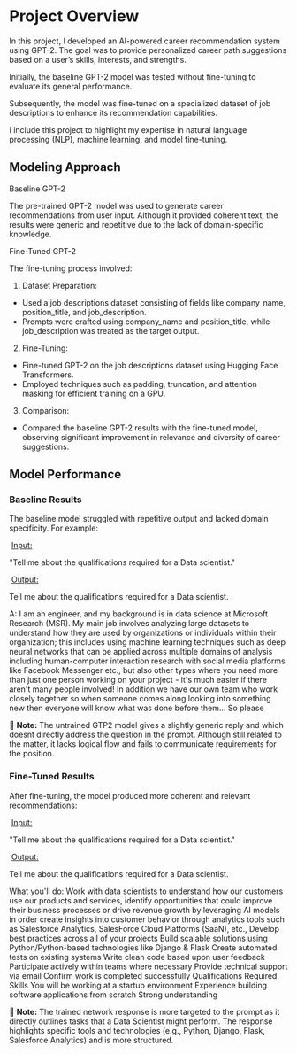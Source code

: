 # __Project Overview__

In this project, I developed an AI-powered career recommendation system using GPT-2. The goal was to provide personalized career path suggestions based on a user’s skills, interests, and strengths. 

Initially, the baseline GPT-2 model was tested without fine-tuning to evaluate its general performance. 

Subsequently, the model was fine-tuned on a specialized dataset of job descriptions to enhance its recommendation capabilities.

I include this project to highlight my expertise in natural language processing (NLP), machine learning, and model fine-tuning.

## __Modeling Approach__

Baseline GPT-2

The pre-trained GPT-2 model was used to generate career recommendations from user input. Although it provided coherent text, the results were generic and repetitive due to the lack of domain-specific knowledge.

Fine-Tuned GPT-2

The fine-tuning process involved:

  1. Dataset Preparation:
   - Used a job descriptions dataset consisting of fields like company_name, position_title, and job_description.
   - Prompts were crafted using company_name and position_title, while job_description was treated as the target output.
    
  2. Fine-Tuning:
   - Fine-tuned GPT-2 on the job descriptions dataset using Hugging Face Transformers.
   - Employed techniques such as padding, truncation, and attention masking for efficient training on a GPU.
    
3. Comparison:
  - Compared the baseline GPT-2 results with the fine-tuned model, observing significant improvement in relevance and diversity of career suggestions.


## __Model Performance__

### __Baseline Results__
The baseline model struggled with repetitive output and lacked domain specificity. For example:

&nbsp;<ins>Input:</ins>

"Tell me about the qualifications required for a Data scientist."


&nbsp;<ins>Output:</ins>

Tell me about the qualifications required for a Data scientist.

A: I am an engineer, and my background is in data science at Microsoft Research (MSR). My main job involves analyzing large
datasets to understand how they are used by organizations or individuals within their organization;
this includes using machine learning techniques such as deep neural networks that can be applied
across multiple domains of analysis including human-computer interaction research with social media
platforms like Facebook Messenger etc., but also other types where you need more than just one
person working on your project - it's much easier if there aren't many people involved! In addition
we have our own team who work closely together so when someone comes along looking into something
new then everyone will know what was done before them... So please

:memo: **Note:** The untrained GTP2 model gives a slightly generic reply and which doesnt directly address the question in the prompt. Although still related to the matter, it lacks logical flow and fails to communicate requirements for the position. 


### __Fine-Tuned Results__
After fine-tuning, the model produced more coherent and relevant recommendations:

&nbsp;<ins>Input:</ins>

"Tell me about the qualifications required for a Data scientist."

&nbsp;<ins>Output:</ins>

Tell me about the qualifications required for a Data scientist. 

What you'll do: Work with data scientists to understand how our customers use our products and services, identify opportunities
that could improve their business processes or drive revenue growth by leveraging AI models in order
create insights into customer behavior through analytics tools such as Salesforce Analytics,
SalesForce Cloud Platforms (SaaN), etc., Develop best practices across all of your projects Build
scalable solutions using Python/Python-based technologies like Django & Flask Create automated tests
on existing systems Write clean code based upon user feedback Participate actively within teams
where necessary Provide technical support via email Confirm work is completed successfully
Qualifications Required Skills You will be working at a startup environment Experience building
software applications from scratch Strong understanding


:memo: **Note:** The trained network response is more targeted to the prompt as it directly outlines tasks that a Data Scientist might perform. The response highlights specific tools and technologies (e.g., Python, Django, Flask, Salesforce Analytics) and is more structured.

